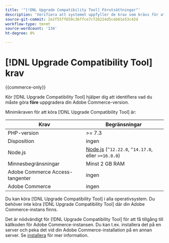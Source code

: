 ```yaml
---
title: '"[!DNL Upgrade Compatibility Tool] Förutsättningar"'
description: 'Verifiera att systemet uppfyller de krav som krävs för att köra [!DNL Upgrade Compatibility Tool] för ditt Adobe Commerce-projekt. '
source-git-commit: 2e2f55ff659c36ffce7cf26224d5ceb61e53c42d
workflow-type: tm+mt
source-wordcount: '134'
ht-degree: 0%

---
```



# [!DNL Upgrade Compatibility Tool] krav

{{commerce-only}}

Kör [!DNL Upgrade Compatibility Tool] hjälper dig att identifiera vad du måste göra **före** uppgradera din Adobe Commerce-version.

Minimikraven för att köra [!DNL Upgrade Compatibility Tool] är:

| **Krav** | **Begränsningar** |
|----------------|-----------------|
| PHP-version | >= 7.3 |
| Disposition | ingen |
| Node.js | [Node.js](https://nodejs.org/) (`^12.22.0`, `^14.17.0`, eller `>=16.0.0`) |
| Minnesbegränsningar | Minst 2 GB RAM |
| Adobe Commerce Access-tangenter | ingen |
| Adobe Commerce | ingen |

Du kan köra [!DNL Upgrade Compatibility Tool] i alla operativsystem. Du behöver inte köra [!DNL Upgrade Compatibility Tool] där din Adobe Commerce-instans finns.

Det är nödvändigt för [!DNL Upgrade Compatibility Tool] för att få tillgång till källkoden för Adobe Commerce-instansen. Du kan t.ex. installera det på en server och peka det vid din Adobe Commerce-installation på en annan server. Se [installera](../upgrade-compatibility-tool/install.md) för mer information.
